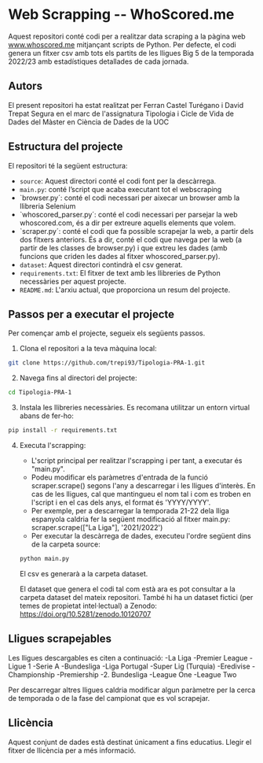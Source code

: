 # Web Scrapping -- WhoScored.me

Aquest repositori conté codi per a realitzar data scraping a la pàgina web www.whoscored.me mitjançant scripts de Python. Per defecte, el codi genera un fitxer csv amb tots els partits de les lligues Big 5 de la temporada 2022/23 amb estadístiques detallades de cada jornada. 

## Autors
El present repositori ha estat realitzat per Ferran Castel Turégano i David Trepat Segura en el marc de l'assignatura Tipologia i Cicle de Vida de Dades del Màster en Ciència de Dades de la UOC

## Estructura del projecte

El repositori té la següent estructura:

  - `source`: Aquest directori conté el codi font per la descàrrega.
  - `main.py`: conté l’script que acaba executant tot el webscraping
  - `browser.py´: conté el codi necessari per aixecar un browser amb la llibreria Selenium
  - `whoscored_parser.py´: conté el codi necessari per parsejar la web whoscored.com, és a dir per extreure aquells elements que volem.
  - `scraper.py´: conté el codi que fa possible scrapejar la web, a partir dels dos fitxers anteriors. És a dir, conté el codi que navega per la web (a partir de les classes de browser.py) i que extreu les dades (amb funcions que criden les dades al fitxer whoscored_parser.py).
- `dataset`: Aquest directori contindrà el csv generat.
- `requirements.txt`: El fitxer de text amb les llibreries de Python necessàries per aquest projecte.
- `README.md`: L'arxiu actual, que proporciona un resum del projecte.

## Passos per a executar el projecte

Per començar amb el projecte, segueix els següents passos.

1. Clona el repositori a la teva màquina local:

```bash
git clone https://github.com/trepi93/Tipologia-PRA-1.git
```

2. Navega fins al directori del projecte:

```bash
cd Tipologia-PRA-1
```

3. Instala les llibreries necessàries. Es recomana utilitzar un entorn virtual abans de fer-ho:

```bash
pip install -r requirements.txt
```

4. Executa l'scrapping:

   - L'script principal per realitzar l'scrapping i per tant, a executar és "main.py". 
   - Podeu modificar els paràmetres d'entrada de la funció scraper.scrape() segons l'any a descarregar i les lligues d'interès. En cas de les lligues, cal que mantingueu el nom tal i com es troben en l'script i en el cas dels anys, el format és 'YYYY/YYYY'.
   - Per exemple, per a descarregar la temporada 21-22 dela lliga espanyola caldria fer la següent modificació al fitxer main.py:
    scraper.scrape(["La Liga"], '2021/2022')
   - Per executar la descàrrega de dades, executeu l'ordre següent dins de la carpeta source:

   ```bash
   python main.py
   ```

   El csv es generarà a la carpeta dataset.

   El dataset que genera el codi tal com està ara es pot consultar a la carpeta dataset del mateix repositori. També hi ha un dataset fictici (per temes de propietat intel·lectual) a Zenodo: https://doi.org/10.5281/zenodo.10120707

## Lligues scrapejables

Les lligues descargables es citen a continuació:
-La Liga
-Premier League
-Ligue 1
-Serie A
-Bundesliga
-Liga Portugal
-Super Lig (Turquia)
-Eredivise
-Championship
-Premiership
-2. Bundesliga
-League One
-League Two

Per descarregar altres lligues caldria modificar algun paràmetre per la cerca de temporada o de la fase del campionat que es vol scrapejar.

## Llicència

Aquest conjunt de dades està destinat únicament a fins educatius. Llegir el fitxer de llicència per a més informació.





